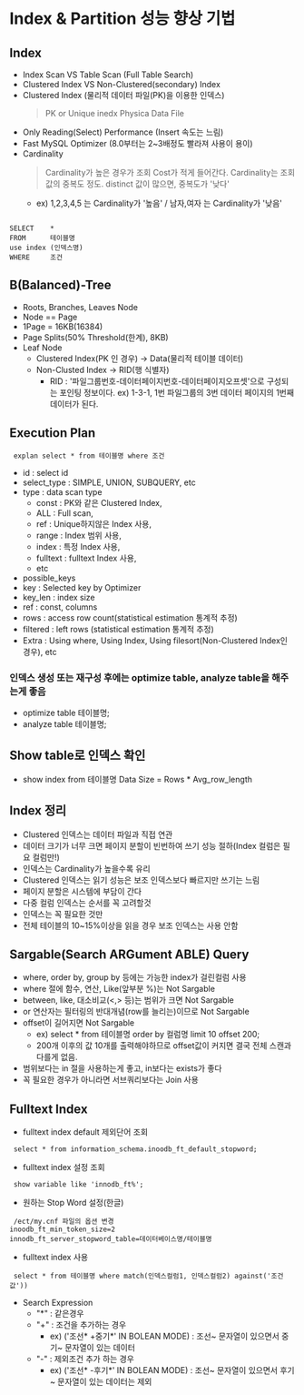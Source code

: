 # Index & Partition 성능 향상 기법

## Index
- Index Scan VS Table Scan (Full Table Search)
- Clustered Index VS Non-Clustered(secondary) Index
- Clustered Index (물리적 데이터 파일(PK)을 이용한 인덱스)
  > PK or Unique inedx
  > Physica Data File
- Only Reading(Select) Performance (Insert 속도는 느림)
- Fast MySQL Optimizer (8.0부터는 2~3배정도 빨라져 사용이 용이)
- Cardinality
  > Cardinality가 높은 경우가 조회 Cost가 적게 들어간다.
  > Cardinality는 조회 값의 중복도 정도. distinct 값이 많으면, 중복도가 '낮다'
    - ex) 1,2,3,4,5 는 Cardinality가 '높음' / 남자,여자 는 Cardinality가 '낮음'

<pre><code>
SELECT    *
FROM      테이블명
use index (인덱스명)
WHERE     조건
</code></pre>

## B(Balanced)-Tree
- Roots, Branches, Leaves Node
- Node == Page
- 1Page = 16KB(16384)
- Page Splits(50% Threshold(한계), 8KB)
- Leaf Node
    - Clustered Index(PK 인 경우) -> Data(물리적 테이블 데이터)
    - Non-Clusted Index -> RID(행 식별자)
      - RID : '파일그룹번호-데이터페이지번호-데이터페이지오프셋'으로 구성되는 포인팅 정보이다. 
              ex) 1-3-1, 1번 파일그룹의 3번 데이터 페이지의 1번째 데이터가 된다.

## Execution Plan
<pre><code> explan select * from 테이블명 where 조건
</code></pre>
- id : select id
- select_type : SIMPLE, UNION, SUBQUERY, etc
- type : data scan type 
  - const : PK와 같은 Clustered Index, 
  - ALL : Full scan, 
  - ref : Unique하지않은 Index 사용, 
  - range : Index 범위 사용, 
  - index : 특정 Index 사용, 
  - fulltext : fulltext Index 사용, 
  - etc
- possible_keys
- key : Selected key by Optimizer
- key_len : index size
- ref : const, columns
- rows : access row count(statistical estimation 통계적 추정)
- filtered : left rows (statistical estimation 통계적 추정)
- Extra : Using where, Using Index, Using filesort(Non-Clustered Index인 경우), etc

### 인덱스 생성 또는 재구성 후에는 optimize table, analyze table을 해주는게 좋음
  - optimize table 테이블명;
  - analyze table 테이블명;

## Show table로 인덱스 확인
 - show index from 테이블명
Data Size = Rows * Avg_row_length

## Index 정리
 - Clustered 인덱스는 데이터 파일과 직접 연관
 - 데이터 크기가 너무 크면 페이지 분할이 빈번하여 쓰기 성능 절하(Index 컬럼은 필요 컬럼만!)
 - 인덱스는 Cardinality가 높을수록 유리
 - Clustered 인덱스는 읽기 성능은 보조 인덱스보다 빠르지만 쓰기는 느림
 - 페이지 분할은 시스템에 부담이 간다
 - 다중 컬럼 인덱스는 순서를 꼭 고려할것
 - 인덱스는 꼭 필요한 것만
 - 전체 테이블의 10~15%이상을 읽을 경우 보조 인덱스는 사용 안함

## Sargable(Search ARGument ABLE) Query
 - where, order by, group by 등에는 가능한 index가 걸린컬럼 사용
 - where 절에 함수, 연산, Like(앞부분 %)는 Not Sargable
 - between, like, 대소비교(<,> 등)는 범위가 크면 Not Sargable
 - or 연산자는 필터링의 반대개념(row를 늘리는)이므로 Not Sargable
 - offset이 길어지면 Not Sargable
   - ex) select * from 테이블명 order by 컬럼명 limit 10 offset 200;
   - 200개 이후의 값 10개를 출력해야하므로 offset값이 커지면 결국 전체 스캔과 다를게 없음.
 - 범위보다는 in  절을 사용하는게 좋고, in보다는 exists가 좋다
 - 꼭 필요한 경우가 아니라면 서브쿼리보다는 Join 사용


## Fulltext Index
- fulltext index default 제외단어 조회
<pre><code> select * from information_schema.inoodb_ft_default_stopword;
</code></pre>
- fulltext index 설정 조회
<pre><code> show variable like 'innodb_ft%';
</code></pre>
- 원하는 Stop Word 설정(한글)
<pre><code> /ect/my.cnf 파일의 옵션 변경
inoodb_ft_min_token_size=2
innodb_ft_server_stopword_table=데이터베이스명/테이블명
</code></pre>
- fulltext index 사용
<pre><code> select * from 테이블명 where match(인덱스컬럼1, 인덱스컬럼2) against('조건값'))
</code></pre>

- Search Expression 
    - "*" :  같은경우 
    - "+" : 조건을 추가하는 경우 
      - ex) ('조선* +중기*' IN BOLEAN MODE) : 조선~ 문자열이 있으면서 중기~ 문자열이 있는 데이터
    - "-" : 제외조건 추가 하는 경우
      - ex) ('조선* -후기*' IN BOLEAN MODE) : 조선~ 문자열이 있으면서 후기~ 문자열이 있는 데이터는 제외

